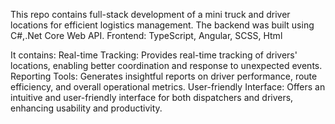 This repo contains full-stack development of a mini truck and driver locations for efficient logistics management. 
The backend was built using C#,.Net Core Web API.
Frontend: TypeScript, Angular, SCSS, Html

It contains:
Real-time Tracking: Provides real-time tracking of drivers' locations, enabling better coordination and response to unexpected events.
Reporting Tools: Generates insightful reports on driver performance, route efficiency, and overall operational metrics.
User-friendly Interface: Offers an intuitive and user-friendly interface for both dispatchers and drivers, enhancing usability and productivity.
